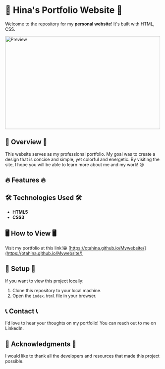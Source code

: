 # 🌟 Hina's Portfolio Website 🌟

Welcome to the repository for my **personal website**! It's built with HTML, CSS. 

<img src="./preview.mov" alt="Preview" width="500" height="300">

## 🚀 Overview 🚀

This website serves as my professional portfolio. My goal was to create a design that is concise and simple, yet colorful and energetic. By visiting the site, I hope you will be able to learn more about me and my work! 😆

## 🔥 Features 🔥


## 🛠 Technologies Used 🛠

* **HTML5**
* **CSS3**

## 🖥 How to View 🖥

Visit my portfolio at this link!😀 [https://otahina.github.io/Mywebsite/](https://otahina.github.io/Mywebsite/)

## 💼 Setup 💼

If you want to view this project locally:

1. Clone this repository to your local machine.
2. Open the `index.html` file in your browser.

## 📞 Contact 📞

I'd love to hear your thoughts on my portfolio! You can reach out to me on LinkedIn.

## 🙏 Acknowledgments 🙏

I would like to thank all the developers and resources that made this project possible.



